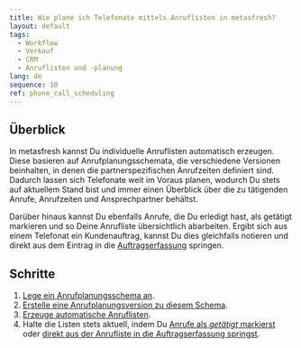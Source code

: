 ```yaml
---
title: Wie plane ich Telefonate mittels Anruflisten in metasfresh?
layout: default
tags:
  - Workflow
  - Verkauf
  - CRM
  - Anruflisten und -planung
lang: de
sequence: 10
ref: phone_call_scheduling
---
```


## Überblick
In metasfresh kannst Du individuelle Anruflisten automatisch erzeugen. Diese basieren auf Anrufplanungsschemata, die verschiedene Versionen beinhalten, in denen die partnerspezifischen Anrufzeiten definiert sind. Dadurch lassen sich Telefonate weit im Voraus planen, wodurch Du stets auf aktuellem Stand bist und immer einen Überblick über die zu tätigenden Anrufe, Anrufzeiten und Ansprechpartner behältst.

Darüber hinaus kannst Du ebenfalls Anrufe, die Du erledigt hast, als getätigt markieren und so Deine Anrufliste übersichtlich abarbeiten. Ergibt sich aus einem Telefonat ein Kundenauftrag, kannst Du dies gleichfalls notieren und direkt aus dem Eintrag in die [Auftragserfassung](Auftrag_erfassen) springen.

## Schritte
1. [Lege ein Anrufplanungsschema an](Anrufplanungsschema_anlegen).
1. [Erstelle eine Anrufplanungsversion zu diesem Schema](Anrufplanungsversion_erstellen).
1. [Erzeuge automatische Anruflisten](Anruflisten_automatisch_generieren).
1. Halte die Listen stets aktuell, indem Du [Anrufe als *getätigt* markierst](Anrufplanung_Anruf_getaetigt) oder [direkt aus der Anrufliste in die Auftragserfassung springst](Anrufplanung_Auftrag_erteilen).
